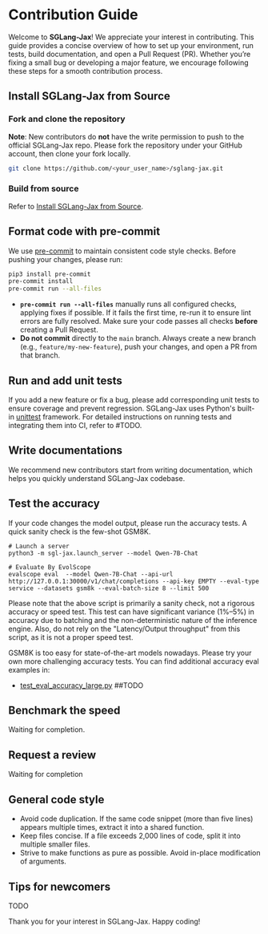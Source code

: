 # Contribution Guide

Welcome to **SGLang-Jax**! We appreciate your interest in contributing. This guide provides a concise overview of how to set up your environment, run tests, build documentation, and open a Pull Request (PR). Whether you’re fixing a small bug or developing a major feature, we encourage following these steps for a smooth contribution process.

## Install SGLang-Jax from Source

### Fork and clone the repository

**Note**: New contributors do **not** have the write permission to push to the official SGLang-Jax repo. Please fork the repository under your GitHub account, then clone your fork locally.

```bash
git clone https://github.com/<your_user_name>/sglang-jax.git
```

### Build from source

Refer to [Install SGLang-Jax from Source](../get_started/install.md#method-2-from-source).

## Format code with pre-commit

We use [pre-commit](https://pre-commit.com/) to maintain consistent code style checks. Before pushing your changes, please run:

```bash
pip3 install pre-commit
pre-commit install
pre-commit run --all-files
```

- **`pre-commit run --all-files`** manually runs all configured checks, applying fixes if possible. If it fails the first time, re-run it to ensure lint errors are fully resolved. Make sure your code passes all checks **before** creating a Pull Request.
- **Do not commit** directly to the `main` branch. Always create a new branch (e.g., `feature/my-new-feature`), push your changes, and open a PR from that branch.

## Run and add unit tests

If you add a new feature or fix a bug, please add corresponding unit tests to ensure coverage and prevent regression.
SGLang-Jax uses Python's built-in [unittest](https://docs.python.org/3/library/unittest.html) framework.
For detailed instructions on running tests and integrating them into CI, refer to #TODO.

## Write documentations

We recommend new contributors start from writing documentation, which helps you quickly understand SGLang-Jax codebase.

## Test the accuracy
If your code changes the model output, please run the accuracy tests. A quick sanity check is the few-shot GSM8K.

```
# Launch a server
python3 -m sgl-jax.launch_server --model Qwen-7B-Chat

# Evaluate By EvolScope
evalscope eval  --model Qwen-7B-Chat --api-url http://127.0.0.1:30000/v1/chat/completions --api-key EMPTY --eval-type service --datasets gsm8k --eval-batch-size 8 --limit 500
```

Please note that the above script is primarily a sanity check, not a rigorous accuracy or speed test.
This test can have significant variance (1%–5%) in accuracy due to batching and the non-deterministic nature of the inference engine.
Also, do not rely on the "Latency/Output throughput" from this script, as it is not a proper speed test.

GSM8K is too easy for state-of-the-art models nowadays. Please try your own more challenging accuracy tests.
You can find additional accuracy eval examples in:
- [test_eval_accuracy_large.py](https://github.com/sgl-project/sglang/blob/main/test/srt/test_eval_accuracy_large.py) ##TODO

## Benchmark the speed
Waiting for completion.

## Request a review
Waiting for completion

## General code style
- Avoid code duplication. If the same code snippet (more than five lines) appears multiple times, extract it into a shared function.
- Keep files concise. If a file exceeds 2,000 lines of code, split it into multiple smaller files.
- Strive to make functions as pure as possible. Avoid in-place modification of arguments.

## Tips for newcomers

TODO

Thank you for your interest in SGLang-Jax. Happy coding!
